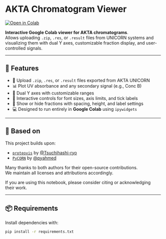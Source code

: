 # AKTA Chromatogram Viewer

[![Open in Colab](https://colab.research.google.com/assets/colab-badge.svg)](https://colab.research.google.com/github/josocjo/akta-chromatogram-viewer/blob/main/viewer.ipynb)

**Interactive Google Colab viewer for AKTA chromatograms**.  
Allows uploading `.zip`, `.res`, or `.result` files from UNICORN systems and visualizing them with dual Y axes, customizable fraction display, and user-controlled signals.

---

## 🚀 Features

- 📁 Upload `.zip`, `.res`, or `.result` files exported from AKTA UNICORN
- 📊 Plot UV absorbance and any secondary signal (e.g., Conc B)
- 🔁 Dual Y axes with customizable ranges
- 🎯 Interactive controls for font sizes, axis limits, and tick labels
- 🧪 Show or hide fractions with spacing, height, and label settings
- 💻 Designed to run entirely in **Google Colab** using `ipywidgets`

---

## 📎 Based on

This project builds upon:

- [`proteovis`](https://github.com/Tsuchihashi-ryo/proteovis) by [@Tsuchihashi-ryo](https://github.com/Tsuchihashi-ryo)
- [`PyCORN`](https://github.com/pyahmed/PyCORN) by [@pyahmed](https://github.com/pyahmed)

Many thanks to both authors for their open-source contributions.  
We maintain all licenses and attributions accordingly.

If you are using this notebook, please consider citing or acknowledging their work.

---

## 📦 Requirements

Install dependencies with:

```bash
pip install -r requirements.txt

